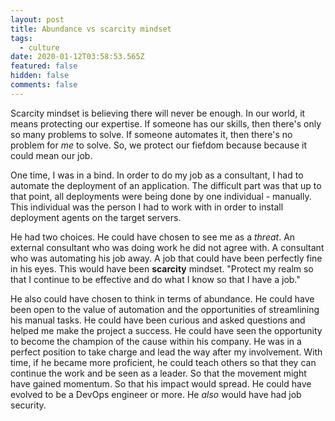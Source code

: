 ```yaml
---
layout: post
title: Abundance vs scarcity mindset
tags:
  - culture
date: 2020-01-12T03:58:53.565Z
featured: false
hidden: false
comments: false
---
```

Scarcity mindset is believing there will never be enough. In our world, it means protecting our expertise. If someone has our skills, then there's only so many problems to solve. If someone automates it, then there's no problem for *me* to solve. So, we protect our fiefdom because because it could mean our job.

<!--more-->

One time, I was in a bind. In order to do my job as a consultant, I had to automate the deployment of an application. The difficult part was that up to that point, all deployments were being done by one individual - manually. This individual was the person I had to work with in order to install deployment agents on the target servers.

He had two choices. He could have chosen to see me as a *threat*. An external consultant who was doing work he did not agree with. A consultant who was automating his job away. A job that could have been perfectly fine in his eyes. This would have been **scarcity** mindset. "Protect my realm so that I continue to be effective and do what I know so that I have a job."

He also could have chosen to think in terms of abundance. He could have been open to the value of automation and the opportunities of streamlining his manual tasks. He could have been curious and asked questions and helped me make the project a success. He could have seen the opportunity to become the champion of the cause within his company. He was in a perfect position to take charge and lead the way after my involvement. With time, if he became more proficient, he could teach others so that they can continue the work and be seen as a leader. So that the movement might have gained momentum. So that his impact would spread. He could have evolved to be a DevOps engineer or more. He *also* would have had job security.
